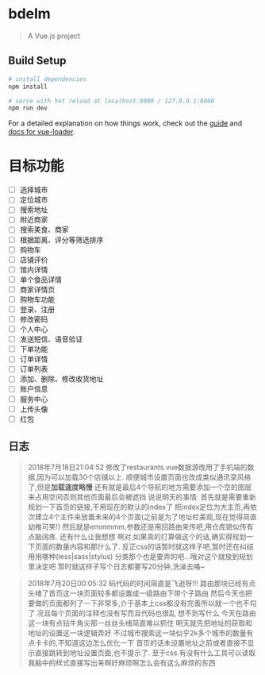 # bdelm

> A Vue.js project

## Build Setup

``` bash
# install dependencies
npm install

# serve with hot reload at localhost:8080 / 127.0.0.1:8080
npm run dev
```

For a detailed explanation on how things work, check out the [guide](http://vuejs-templates.github.io/webpack/) and [docs for vue-loader](http://vuejs.github.io/vue-loader).

# 目标功能
- [ ] 选择城市
- [ ] 定位城市
- [ ] 搜索地址
- [ ] 附近商家
- [ ] 搜索美食、商家
- [ ] 根据距离、评分等筛选排序
- [ ] 购物车
- [ ] 店铺评价
- [ ] 馆内详情
- [ ] 单个食品详情
- [ ] 商家详情页
- [ ] 购物车功能
- [ ] 登录、注册
- [ ] 修改密码
- [ ] 个人中心
- [ ] 发送短信、语音验证
- [ ] 下单功能
- [ ] 订单详情
- [ ] 订单列表
- [ ] 添加、删除、修改收货地址
- [ ] 账户信息
- [ ] 服务中心
- [ ] 上传头像
- [ ] 红包

## 日志
>2018年7月18日21:04:52
>修改了restaurants.vue数据源改用了手机端的数据,因为可以加载30个店铺以上.
顺便城市设置页面也改成类似通讯录风格了,但是**加载速度略慢**
还有就是最后4个导航的地方需要添加一个空的图层来占用空间否则其他页面最后会被遮挡
说说明天的事情:
首先就是需要重新规划一下首页的链接,不用现在的默认的index了
把index定位为大主页,再依次建立4个主件来放置未来的4个页面(之前是为了地址栏美观,现在觉得简直幼稚可笑!)
然后就是emmmmm,参数还是用回路由来传吧,用仓库貌似传有点脑阔疼.
还有什么让我想想
啊对,如果真的打算做这个的话,确实得规划一下页面的数量内容和那什么了.
反正css的话暂时就这样子吧,暂时还在纠结用用哪种(less|sass|stylus)
分类那个也是要弄的吧...哦对这个就放到规划里决定吧
暂时就这样子写个日志都要写20分钟,洗澡去咯~

>2018年7月20日00:05:32
>码代码的时间简直是飞逝呀!!!
路由那块已经有点头绪了首页这一块页面较多都设置成一级路由下带个子路由
然后今天也把要做的页面都列了一下非常多,介于基本上css都没有完善所以就一个也不勾了
况且每个页面的注释也没有写而且代码也很乱 想不到写什么
今天在路由这一块有点钻牛角尖那一丝丝头绪简直难以抓住
明天就先把地址的获取和地址的设置这一块逻辑弄好
不过城市搜索这一块似乎2k多个城市的数量有点卡卡的,不知道这边怎么优化一下
首页的话未设置地址之前或者直接不显示直接跳转到地址设置页面,也不提示了.
至于css.有没有什么工具可以读取我脑中的样式直接写出来啊好麻烦啊怎么会有这么麻烦的东西
